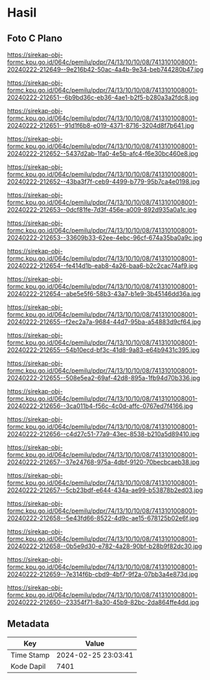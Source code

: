 # Hasil

## Foto C Plano

https://sirekap-obj-formc.kpu.go.id/064c/pemilu/pdpr/74/13/10/10/08/7413101008001-20240222-212649--9e216b42-50ac-4a4b-9e34-beb744280b47.jpg

https://sirekap-obj-formc.kpu.go.id/064c/pemilu/pdpr/74/13/10/10/08/7413101008001-20240222-212651--6b9bd36c-eb36-4ae1-b2f5-b280a3a2fdc8.jpg

https://sirekap-obj-formc.kpu.go.id/064c/pemilu/pdpr/74/13/10/10/08/7413101008001-20240222-212651--91d1f6b8-e019-4371-8716-3204d8f7b641.jpg

https://sirekap-obj-formc.kpu.go.id/064c/pemilu/pdpr/74/13/10/10/08/7413101008001-20240222-212652--5437d2ab-1fa0-4e5b-afc4-f6e30bc460e8.jpg

https://sirekap-obj-formc.kpu.go.id/064c/pemilu/pdpr/74/13/10/10/08/7413101008001-20240222-212652--43ba3f7f-ceb9-4499-b779-95b7ca4e0198.jpg

https://sirekap-obj-formc.kpu.go.id/064c/pemilu/pdpr/74/13/10/10/08/7413101008001-20240222-212653--0dcf81fe-7d3f-456e-a009-892d935a0a1c.jpg

https://sirekap-obj-formc.kpu.go.id/064c/pemilu/pdpr/74/13/10/10/08/7413101008001-20240222-212653--33609b33-62ee-4ebc-96cf-674a35ba0a9c.jpg

https://sirekap-obj-formc.kpu.go.id/064c/pemilu/pdpr/74/13/10/10/08/7413101008001-20240222-212654--fe414d1b-eab8-4a26-baa6-b2c2cac74af9.jpg

https://sirekap-obj-formc.kpu.go.id/064c/pemilu/pdpr/74/13/10/10/08/7413101008001-20240222-212654--abe5e5f6-58b3-43a7-b1e9-3b45146dd36a.jpg

https://sirekap-obj-formc.kpu.go.id/064c/pemilu/pdpr/74/13/10/10/08/7413101008001-20240222-212655--f2ec2a7a-9684-44d7-95ba-a54883d9cf64.jpg

https://sirekap-obj-formc.kpu.go.id/064c/pemilu/pdpr/74/13/10/10/08/7413101008001-20240222-212655--54b10ecd-bf3c-41d8-9a83-e64b9431c395.jpg

https://sirekap-obj-formc.kpu.go.id/064c/pemilu/pdpr/74/13/10/10/08/7413101008001-20240222-212655--508e5ea2-69af-42d8-895a-1fb94d70b336.jpg

https://sirekap-obj-formc.kpu.go.id/064c/pemilu/pdpr/74/13/10/10/08/7413101008001-20240222-212656--3ca011b4-f56c-4c0d-affc-0767ed7f4166.jpg

https://sirekap-obj-formc.kpu.go.id/064c/pemilu/pdpr/74/13/10/10/08/7413101008001-20240222-212656--c4d27c51-77a9-43ec-8538-b210a5d89410.jpg

https://sirekap-obj-formc.kpu.go.id/064c/pemilu/pdpr/74/13/10/10/08/7413101008001-20240222-212657--37e24768-975a-4dbf-9120-70becbcaeb38.jpg

https://sirekap-obj-formc.kpu.go.id/064c/pemilu/pdpr/74/13/10/10/08/7413101008001-20240222-212657--5cb23bdf-e644-434a-ae99-b53878b2ed03.jpg

https://sirekap-obj-formc.kpu.go.id/064c/pemilu/pdpr/74/13/10/10/08/7413101008001-20240222-212658--5e43fd66-8522-4d9c-ae15-678125b02e6f.jpg

https://sirekap-obj-formc.kpu.go.id/064c/pemilu/pdpr/74/13/10/10/08/7413101008001-20240222-212658--0b5e9d30-e782-4a28-90bf-b28b9f82dc30.jpg

https://sirekap-obj-formc.kpu.go.id/064c/pemilu/pdpr/74/13/10/10/08/7413101008001-20240222-212659--7e314f6b-cbd9-4bf7-9f2a-07bb3a4e873d.jpg

https://sirekap-obj-formc.kpu.go.id/064c/pemilu/pdpr/74/13/10/10/08/7413101008001-20240222-212650--23354f71-8a30-45b9-82bc-2da864ffe4dd.jpg


## Metadata

| Key        | Value               |
| ---------- | ------------------- |
| Time Stamp | 2024-02-25 23:03:41 |
| Kode Dapil | 7401                |




